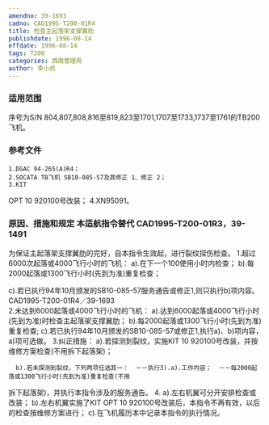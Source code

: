 ```yaml
---
amendno: 39-1693
cadno: CAD1995-T200-01R4
title: 检查主起落架支撑翼肋
publishdate: 1996-08-14
effdate: 1996-08-14
tags: T200
categories: 西南管理局
author: 李小虎
---
```


### 适用范围 
序号为S/N 804,807,808,816至819,823至1701,1707至1733,1737至1761的TB200飞机。

### 参考文件
    1.DGAC 94-265(A)R4；
    2.SOCATA TB飞机 SB10-085-57及其修正 1、修正 2；
    3.KIT 
OPT 10 920100号改装；
    4.XN95091。


### 原因、措施和规定 本适航指令替代 CAD1995-T200-01R3，39-1491
为保证主起落架支撑翼肋的完好，自本指令生效起，进行裂纹探伤检查。 
    1.超过6000次起落或4000飞行小时的飞机： 
      a).在下一个100使用小时内检查； 
      b).每2000起落或1300飞行小时(先到为准)重复检查； 

  c).若已执行94年10月颁发的SB10-085-57服务通告或修正1,则只执行b)项内容。 
  CAD1995-T200-01R4／39-1693   
    2.未达到6000起落或4000飞行小时的飞机： 
      a).达到6000起落或4000飞行小时(先到为准)时检查主起落架支撑翼肋； 
      b).每2000起落或1300飞行小时(先到为准)重复检查; 
  c).若已执行94年10月颁发的SB10-085-57或修正1,执行a)、b)项内容，a)项可选做。 
3.纠正措施： 
      a).若探测到裂纹，实施KIT 10 920100号改装，并按维修方案检查(不用拆下起落架)； 

      b).若未探测到裂纹，下列两项任选其一：  －－执行3).a).工作内容；  －－每2000起落或1300飞行小时(先到为准)重复检查(不用
拆下起落架)，并执行本指令涉及的服务通告。 
4.
      a).左右机翼可分开安排检查或改装； 
      b).左右机翼实施了KIT OPT 10 920100号改装后，本指令不再有效，以后的检查按维修方案进行； 
      c).在飞机履历本中记录本指令的执行情况。
